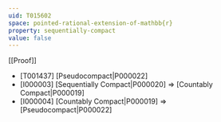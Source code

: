 ```yaml
---
uid: T015602
space: pointed-rational-extension-of-mathbb{r}
property: sequentially-compact
value: false
---
```

[[Proof]]

* [T001437] [Pseudocompact|P000022]
* [I000003] [Sequentially Compact|P000020] => [Countably Compact|P000019]
* [I000004] [Countably Compact|P000019] => [Pseudocompact|P000022]

